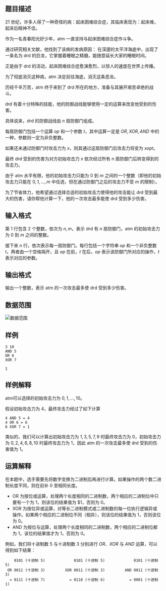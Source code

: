 ## 题目描述

21 世纪，许多人得了一种奇怪的病：起床困难综合症，其临床表现为：起床难，起床后精神不佳。

作为一名青春阳光好少年，atm 一直坚持与起床困难综合症作斗争。

通过研究相关文献，他找到了该病的发病原因： 在深邃的太平洋海底中，出现了一条名为 drd 的巨龙，它掌握着睡眠之精髓，能随意延长大家的睡眠时间。

正是由于 drd 的活动，起床困难综合症愈演愈烈，以惊人的速度在世界上传播。

为了彻底消灭这种病，atm 决定前往海底，消灭这条恶龙。

历经千辛万苦，atm 终于来到了 drd 所在的地方，准备与其展开艰苦卓绝的战斗。

drd 有着十分特殊的技能，他的防御战线能够使用一定的运算来改变他受到的伤害。

具体说来，drd 的防御战线由 $n$ 扇防御门组成。

每扇防御门包括一个运算 $op$ 和一个参数 $t$，其中运算一定是 $OR,XOR,AND$ 中的一种，参数则一定为非负整数。

如果还未通过防御门时攻击力为 $x$，则其通过这扇防御门后攻击力将变为 $x op t$。

最终 drd 受到的伤害为对方初始攻击力 $x$ 依次经过所有 $n$ 扇防御门后转变得到的攻击力。

由于 atm 水平有限，他的初始攻击力只能为 $0$ 到 $m$ 之间的一个整数（即他的初始攻击力只能在 $0,1,...,m$ 中任选，但在通过防御门之后的攻击力不受 $m$ 的限制）。

为了节省体力，他希望通过选择合适的初始攻击力使得他的攻击能让 drd 受到最大的伤害，请你帮他计算一下，他的一次攻击最多能使 drd 受到多少伤害。

## 输入格式

第 $1$ 行包含 $2$ 个整数，依次为 $n,m$，表示 drd 有 $n$ 扇防御门，atm 的初始攻击力为 $0$ 到 $m$ 之间的整数。

接下来 $n$ 行，依次表示每一扇防御门。每行包括一个字符串 $op$ 和一个非负整数 $t$，两者由一个空格隔开，且 $op$ 在前，$t$ 在后，$op$ 表示该防御门所对应的操作，$t$ 表示对应的参数。

## 输出格式

输出一个整数，表示 atm 的一次攻击最多使 drd 受到多少伤害。

## 数据范围

![数据范围](file://test.png)

## 样例

```input1
3 10
AND 5
OR 6
XOR 7
```

```output1
1
```

## 样例解释

atm可以选择的初始攻击力为 $0,1,...,10$。

假设初始攻击力为 $4$，最终攻击力经过了如下计算

```
4 AND 5 = 4
4 OR 6 = 6
6 XOR 7 = 1
```

类似的，我们可以计算出初始攻击力为 $1,3,5,7,9$ 时最终攻击力为 $0$，初始攻击力为 $0,2,4,6,8,10$ 时最终攻击力为 $1$，因此 atm 的一次攻击最多使 drd 受到的伤害值为 $1$。

## 运算解释

在本题中，选手需要先将数字变换为二进制后再进行计算。如果操作的两个数二进制长度不同，则在前补 $0$ 至相同长度。

- OR 为按位或运算，处理两个长度相同的二进制数，两个相应的二进制位中只要有一个为 $1$，则该位的结果值为 $1，否则为 $0$。
- XOR 为按位异或运算，对等长二进制模式或二进制数的每一位执行逻辑异或操作。如果两个相应的二进制位不同（相异），则该位的结果值为 $1$，否则该位为 $0$。
- AND 为按位与运算，处理两个长度相同的二进制数，两个相应的二进制位都为 $1$，该位的结果值才为 $1$，否则为 $0$。

例如，我们将十进制数 $5$ 与十进制数 $3$ 分别进行 $OR、XOR$ 与 $AND$ 运算，可以得到如下结果：

```
    0101 (十进制 5)             0101 (十进制 5)             0101 (十进制 5)
 OR 0011 (十进制 3)         XOR 0011 (十进制 3)         AND 0011 (十进制 3)
  = 0111 (十进制 7)           = 0110 (十进制 6)           = 0001 (十进制 1)
```
